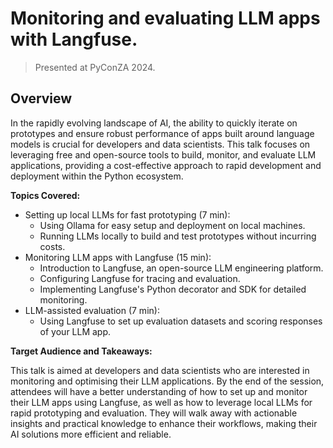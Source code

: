 # Monitoring and evaluating LLM apps with Langfuse.

> Presented at PyConZA 2024.

## Overview

In the rapidly evolving landscape of AI, the ability to quickly iterate on prototypes and ensure robust performance of apps built around language models is crucial for developers and data scientists. This talk focuses on leveraging free and open-source tools to build, monitor, and evaluate LLM applications, providing a cost-effective approach to rapid development and deployment within the Python ecosystem.

**Topics Covered:**

- Setting up local LLMs for fast prototyping (7 min):
  - Using Ollama for easy setup and deployment on local machines.
  - Running LLMs locally to build and test prototypes without incurring costs.
- Monitoring LLM apps with Langfuse (15 min):
  - Introduction to Langfuse, an open-source LLM engineering platform.
  - Configuring Langfuse for tracing and evaluation.
  - Implementing Langfuse's Python decorator and SDK for detailed monitoring.
- LLM-assisted evaluation (7 min):
  - Using Langfuse to set up evaluation datasets and scoring responses of your LLM app.

**Target Audience and Takeaways:**

This talk is aimed at developers and data scientists who are interested in monitoring and optimising their LLM applications. By the end of the session, attendees will have a better understanding of how to set up and monitor their LLM apps using Langfuse, as well as how to leverage local LLMs for rapid prototyping and evaluation. They will walk away with actionable insights and practical knowledge to enhance their workflows, making their AI solutions more efficient and reliable.
